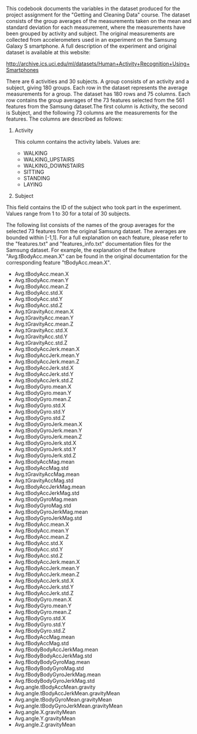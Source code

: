 This codebook documents the variables in the dataset produced for the project assignment for the "Getting and Cleaning Data" course.  The dataset consists of the group averages of the measurements taken on the mean and standard deviation for each measurement, where the measurements have been grouped by activity and subject. The original measurements are collected from accelerometers used in an experiment on the Samsung Galaxy S smartphone.  A full description of the experiment and original dataset is available at this website:

http://archive.ics.uci.edu/ml/datasets/Human+Activity+Recognition+Using+Smartphones

There are 6 activities and 30 subjects. A group consists of an activity and a subject, giving 180 groups.  Each row in the dataset represents the average measurements for a group.  The dataset has 180 rows and 75 columns.  Each row contains the group averages of the 73 features selected from the 561 features from the Samsung dataset.The first column is Activity, the second is Subject, and the following 73 columns are the measurements for the features.  The columns are described as follows:

1. Activity

   This column contains the activity labels.
   Values are:
   * WALKING
   * WALKING_UPSTAIRS
   * WALKING_DOWNSTAIRS
   * SITTING
   * STANDING
   * LAYING

2. Subject

  This field contains the ID of the subject who took part in the experiment.  Values range from 1 to 30 for a total of 30 subjects.


The following list consists of the names of the group averages for the selected 73 features from the original Samsung dataset.  The averages are bounded within [-1,1].  For a full explanation on each feature, please refer to the "features.txt" and "features_info.txt" documentation files for the Samsung dataset. For example, the explanation of the feature "Avg.tBodyAcc.mean.X" can be found in the original documentation for the corresponding feature "tBodyAcc.mean.X".
 
   * Avg.tBodyAcc.mean.X 
   * Avg.tBodyAcc.mean.Y 
   * Avg.tBodyAcc.mean.Z 
   * Avg.tBodyAcc.std.X 
   * Avg.tBodyAcc.std.Y 
   * Avg.tBodyAcc.std.Z 
   * Avg.tGravityAcc.mean.X 
   * Avg.tGravityAcc.mean.Y 
   * Avg.tGravityAcc.mean.Z 
   * Avg.tGravityAcc.std.X 
   * Avg.tGravityAcc.std.Y 
   * Avg.tGravityAcc.std.Z 
   * Avg.tBodyAccJerk.mean.X 
   * Avg.tBodyAccJerk.mean.Y 
   * Avg.tBodyAccJerk.mean.Z 
   * Avg.tBodyAccJerk.std.X 
   * Avg.tBodyAccJerk.std.Y 
   * Avg.tBodyAccJerk.std.Z 
   * Avg.tBodyGyro.mean.X 
   * Avg.tBodyGyro.mean.Y 
   * Avg.tBodyGyro.mean.Z 
   * Avg.tBodyGyro.std.X 
   * Avg.tBodyGyro.std.Y 
   * Avg.tBodyGyro.std.Z 
   * Avg.tBodyGyroJerk.mean.X 
   * Avg.tBodyGyroJerk.mean.Y 
   * Avg.tBodyGyroJerk.mean.Z 
   * Avg.tBodyGyroJerk.std.X 
   * Avg.tBodyGyroJerk.std.Y 
   * Avg.tBodyGyroJerk.std.Z 
   * Avg.tBodyAccMag.mean 
   * Avg.tBodyAccMag.std 
   * Avg.tGravityAccMag.mean 
   * Avg.tGravityAccMag.std 
   * Avg.tBodyAccJerkMag.mean 
   * Avg.tBodyAccJerkMag.std 
   * Avg.tBodyGyroMag.mean 
   * Avg.tBodyGyroMag.std 
   * Avg.tBodyGyroJerkMag.mean 
   * Avg.tBodyGyroJerkMag.std 
   * Avg.fBodyAcc.mean.X 
   * Avg.fBodyAcc.mean.Y 
   * Avg.fBodyAcc.mean.Z 
   * Avg.fBodyAcc.std.X 
   * Avg.fBodyAcc.std.Y 
   * Avg.fBodyAcc.std.Z 
   * Avg.fBodyAccJerk.mean.X
   * Avg.fBodyAccJerk.mean.Y 
   * Avg.fBodyAccJerk.mean.Z 
   * Avg.fBodyAccJerk.std.X 
   * Avg.fBodyAccJerk.std.Y 
   * Avg.fBodyAccJerk.std.Z 
   * Avg.fBodyGyro.mean.X 
   * Avg.fBodyGyro.mean.Y 
   * Avg.fBodyGyro.mean.Z 
   * Avg.fBodyGyro.std.X 
   * Avg.fBodyGyro.std.Y 
   * Avg.fBodyGyro.std.Z 
   * Avg.fBodyAccMag.mean 
   * Avg.fBodyAccMag.std 
   * Avg.fBodyBodyAccJerkMag.mean 
   * Avg.fBodyBodyAccJerkMag.std 
   * Avg.fBodyBodyGyroMag.mean 
   * Avg.fBodyBodyGyroMag.std 
   * Avg.fBodyBodyGyroJerkMag.mean 
   * Avg.fBodyBodyGyroJerkMag.std 
   * Avg.angle.tBodyAccMean.gravity 
   * Avg.angle.tBodyAccJerkMean.gravityMean 
   * Avg.angle.tBodyGyroMean.gravityMean 
   * Avg.angle.tBodyGyroJerkMean.gravityMean 
   * Avg.angle.X.gravityMean 
   * Avg.angle.Y.gravityMean 
   * Avg.angle.Z.gravityMean






